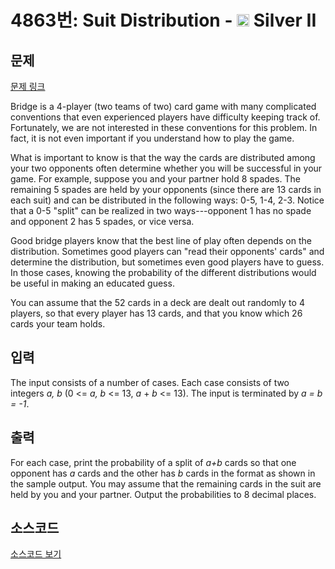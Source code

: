 # 4863번: Suit Distribution - <img src="https://static.solved.ac/tier_small/9.svg" style="height:20px" /> Silver II

<!-- performance -->

<!-- 문제 제출 후 깃허브에 푸시를 했을 때 제출한 코드의 성능이 입력될 공간입니다.-->

<!-- end -->

## 문제

[문제 링크](https://boj.kr/4863)


<p>Bridge is a 4-player (two teams of two) card game with many complicated conventions that even experienced players have difficulty keeping track of. Fortunately, we are not interested in these conventions for this problem. In fact, it is not even important if you understand how to play the game.</p>

<p>What is important to know is that the way the cards are distributed among your two opponents often determine whether you will be successful in your game. For example, suppose you and your partner hold 8 spades. The remaining 5 spades are held by your opponents (since there are 13 cards in each suit) and can be distributed in the following ways: 0-5, 1-4, 2-3. Notice that a 0-5 "split" can be realized in two ways---opponent 1 has no spade and opponent 2 has 5 spades, or vice versa.</p>

<p>Good bridge players know that the best line of play often depends on the distribution. Sometimes good players can "read their opponents' cards" and determine the distribution, but sometimes even good players have to guess. In those cases, knowing the probability of the different distributions would be useful in making an educated guess.</p>

<p>You can assume that the 52 cards in a deck are dealt out randomly to 4 players, so that every player has 13 cards, and that you know which 26 cards your team holds.</p>



## 입력


<p>The input consists of a number of cases. Each case consists of two integers&nbsp;<em>a, b</em>&nbsp;(0 &lt;=&nbsp;<em>a, b</em>&nbsp;&lt;= 13,&nbsp;<em>a</em>&nbsp;+&nbsp;<em>b</em>&nbsp;&lt;= 13). The input is terminated by&nbsp;<em>a = b = -1</em>.</p>



## 출력


<p>For each case, print the probability of a split of&nbsp;<em>a+b</em>&nbsp;cards so that one opponent has&nbsp;<em>a</em>&nbsp;cards and the other has&nbsp;<em>b</em>&nbsp;cards in the format as shown in the sample output. You may assume that the remaining cards in the suit are held by you and your partner. Output the probabilities to 8 decimal places.</p>



## 소스코드

[소스코드 보기](Suit%20Distribution.cpp)